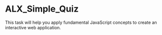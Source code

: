 # ALX_Simple_Quiz
This task will help you apply fundamental JavaScript concepts to create an interactive web application.
